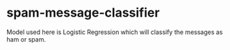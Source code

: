 # spam-message-classifier
Model used here is Logistic Regression which will classify the messages as ham or spam.
